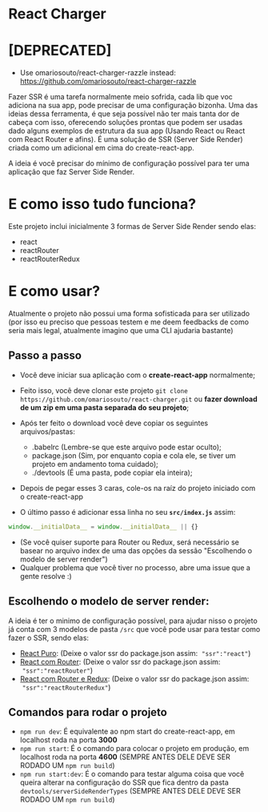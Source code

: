 # React Charger

# [DEPRECATED]
- Use omariosouto/react-charger-razzle instead: https://github.com/omariosouto/react-charger-razzle

Fazer SSR é uma tarefa normalmente meio sofrida, cada lib que voc adiciona na sua app, pode precisar de uma configuração bizonha. Uma das ideias dessa ferramenta, é que seja possível não ter mais tanta dor de cabeça com isso, oferecendo soluções prontas que podem ser usadas dado alguns exemplos de estrutura da sua app (Usando React ou React com React Router e afins).
É uma solução de SSR (Server Side Render) criada como um adicional em cima do create-react-app.

A ideia é você precisar do mínimo de configuração possível para ter uma aplicação que faz Server Side Render.

# E como isso tudo funciona?
Este projeto inclui inicialmente 3 formas de Server Side Render sendo elas:

- react
- reactRouter
- reactRouterRedux

# E como usar?
Atualmente o projeto não possui uma forma sofisticada para ser utilizado (por isso eu preciso que pessoas testem e me deem feedbacks de como seria mais legal, atualmente imagino que uma CLI ajudaria bastante)

## Passo a passo
- Você deve iniciar sua aplicação com o **create-react-app** normalmente;
- Feito isso, você deve clonar este projeto `git clone https://github.com/omariosouto/react-charger.git` ou **fazer download de um zip em uma pasta separada do seu projeto**;
- Após ter feito o download você deve copiar os seguintes arquivos/pastas:
  * .babelrc (Lembre-se que este arquivo pode estar oculto);
  * package.json (Sim, por enquanto copia e cola ele, se tiver um projeto em andamento toma cuidado);
  * ./devtools (É uma pasta, pode copiar ela inteira);

- Depois de pegar esses 3 caras, cole-os na raíz do projeto iniciado com o create-react-app
- O último passo é adicionar essa linha no seu **`src/index.js`** assim:
```js
window.__initialData__ = window.__initialData__ || {} 
```
- (Se você quiser suporte para Router ou Redux, será necessário se basear no arquivo index de uma das opções da sessão "Escolhendo o modelo de server render")
    </Provider>
- Qualquer problema que você tiver no processo, abre uma issue que a gente resolve :) 


## Escolhendo o modelo de server render:
A ideia é ter o minimo de configuração possível, para ajudar nisso o projeto já conta com 3 modelos de pasta `/src` que você pode usar para testar como fazer o SSR, sendo elas:

- [React Puro](https://github.com/omariosouto/react-charger/tree/master/src_react): (Deixe o valor ssr do package.json assim:  `"ssr":"react"`)
- [React com Router](https://github.com/omariosouto/react-charger/tree/master/src_reactRouter): (Deixe o valor ssr do package.json assim:  `"ssr":"reactRouter"`)
- [React com Router e Redux](https://github.com/omariosouto/react-charger/tree/master/src): (Deixe o valor ssr do package.json assim:  `"ssr":"reactRouterRedux"`)


## Comandos para rodar o projeto

- `npm run dev`: É equivalente ao npm start do create-react-app, em localhost roda na porta **3000**
- `npm run start`: É o comando para colocar o projeto em produção, em localhost roda na porta **4600** (SEMPRE ANTES DELE DEVE SER RODADO UM `npm run build`)
- `npm run start:dev`: É o comando para testar alguma coisa que você queira alterar na configuração do SSR que fica dentro da pasta `devtools/serverSideRenderTypes` (SEMPRE ANTES DELE DEVE SER RODADO UM `npm run build`)




